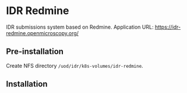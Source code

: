 # IDR Redmine

IDR submissions system based on Redmine.
Application URL: https://idr-redmine.openmicroscopy.org/


## Pre-installation

Create NFS directory `/uod/idr/k8s-volumes/idr-redmine`.


## Installation
